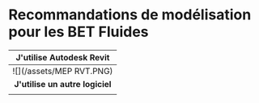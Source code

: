 # Recommandations de modélisation pour les BET Fluides

| **J'utilise Autodesk Revit** |
| :---: |
| ![](/assets/MEP RVT.PNG) |
| **J'utilise un autre logiciel** |
|  |



